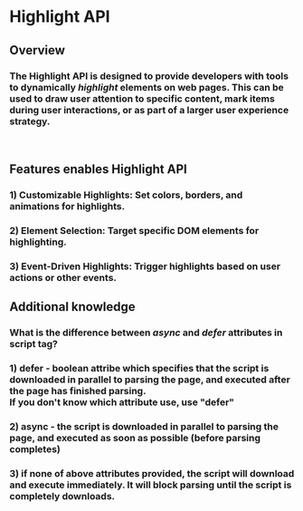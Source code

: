 # Highlight API 

## Overview

### The Highlight API is designed to provide developers with tools to dynamically <em>**highlight**</em> elements on web pages. This can be used to draw user attention to specific content, mark items during user interactions, or as part of a larger user experience strategy.

<br/>

## Features enables Highlight API

### 1) Customizable Highlights: Set colors, borders, and animations for highlights.
### 2) Element Selection: Target specific DOM elements for highlighting.
### 3) Event-Driven Highlights: Trigger highlights based on user actions or other events.


## Additional knowledge
### What is the difference between *async* and *defer* attributes in script tag?

### 1) defer - boolean attribe which specifies that the script is downloaded in parallel to parsing the page, and executed after the page has finished parsing. <br/> If you don't know which attribute use, use "defer"

### 2) async - the script is downloaded in parallel to parsing the page, and executed as soon as possible (before parsing completes)

### 3) if none of above attributes provided, the script will download and execute immediately. It will block parsing until the script is completely downloads.